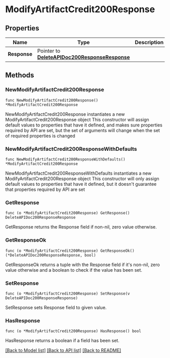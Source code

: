 # ModifyArtifactCredit200Response

## Properties

Name | Type | Description | Notes
------------ | ------------- | ------------- | -------------
**Response** | Pointer to [**DeleteAPIDoc200ResponseResponse**](DeleteAPIDoc200ResponseResponse.md) |  | [optional] 

## Methods

### NewModifyArtifactCredit200Response

`func NewModifyArtifactCredit200Response() *ModifyArtifactCredit200Response`

NewModifyArtifactCredit200Response instantiates a new ModifyArtifactCredit200Response object
This constructor will assign default values to properties that have it defined,
and makes sure properties required by API are set, but the set of arguments
will change when the set of required properties is changed

### NewModifyArtifactCredit200ResponseWithDefaults

`func NewModifyArtifactCredit200ResponseWithDefaults() *ModifyArtifactCredit200Response`

NewModifyArtifactCredit200ResponseWithDefaults instantiates a new ModifyArtifactCredit200Response object
This constructor will only assign default values to properties that have it defined,
but it doesn't guarantee that properties required by API are set

### GetResponse

`func (o *ModifyArtifactCredit200Response) GetResponse() DeleteAPIDoc200ResponseResponse`

GetResponse returns the Response field if non-nil, zero value otherwise.

### GetResponseOk

`func (o *ModifyArtifactCredit200Response) GetResponseOk() (*DeleteAPIDoc200ResponseResponse, bool)`

GetResponseOk returns a tuple with the Response field if it's non-nil, zero value otherwise
and a boolean to check if the value has been set.

### SetResponse

`func (o *ModifyArtifactCredit200Response) SetResponse(v DeleteAPIDoc200ResponseResponse)`

SetResponse sets Response field to given value.

### HasResponse

`func (o *ModifyArtifactCredit200Response) HasResponse() bool`

HasResponse returns a boolean if a field has been set.


[[Back to Model list]](../README.md#documentation-for-models) [[Back to API list]](../README.md#documentation-for-api-endpoints) [[Back to README]](../README.md)


